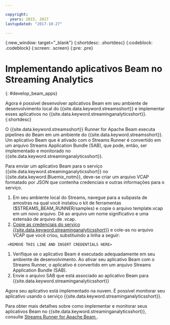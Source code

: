 ```yaml
---

copyright:
  years: 2015, 2017
lastupdated: "2017-10-27"

---
```


<!-- Attribute definitions -->
{:new_window: target="_blank"}
{:shortdesc: .shortdesc}
{:codeblock: .codeblock}
{:screen: .screen}
{:pre: .pre}

# Implementando aplicativos Beam no Streaming Analytics
{: #develop_beam_apps}

Agora é possível desenvolver aplicativos Beam em seu ambiente de desenvolvimento local do {{site.data.keyword.streamsshort}} e implementar esses aplicativos no {{site.data.keyword.streaminganalyticsshort}}.
{:shortdesc}

O {{site.data.keyword.streamsshort}} Runner for Apache Beam executa pipelines do Beam em um ambiente do {{site.data.keyword.streamsshort}}. Um aplicativo Beam que é ativado com o Streams Runner é convertido em um arquivo Streams Application Bundle (SAB), que pode, então, ser implementado e monitorado no {{site.data.keyword.streaminganalyticsshort}}.

Para enviar um aplicativo Beam para o serviço {{site.data.keyword.streaminganalyticsshort}} no {{site.data.keyword.Bluemix_notm}}, deve-se criar um arquivo VCAP formatado por JSON que contenha credenciais e outras informações para o serviço.

1. Em seu ambiente local do Streams, navegue para a subpasta de amostras na qual você instalou o kit de ferramentas ($STREAMS_BEAM_RUNNER/samples) e copie o arquivo template.vcap em um novo arquivo. Dê ao arquivo um nome significativo e uma extensão de arquivo de .vcap.
1. [Copie as credenciais do serviço {{site.data.keyword.streaminganalyticsshort}}](/docs/services/StreamingAnalytics/r_vcap_services.md) e cole-as no arquivo VCAP que você criou, substituindo a linha a seguir:
```
 <REMOVE THIS LINE AND INSERT CREDENTIALS HERE>
 ```
1. Verifique se o aplicativo Beam é executado adequadamente em seu ambiente de desenvolvimento. Ao ativar seu aplicativo Beam com o Streams Runner, o aplicativo é convertido em um arquivo Streams Application Bundle (SAB).
1. Envie o arquivo SAB que está associado ao aplicativo Beam para {{site.data.keyword.streaminganalyticsshort}}

Agora seu aplicativo está implementado na nuvem. É possível monitorar seu aplicativo usando o serviço {{site.data.keyword.streaminganalyticsshort}}.

Para obter mais detalhes sobre como implementar e monitorar seus aplicativos Beam no {{site.data.keyword.streaminganalyticsshort}}, consulte [Streams Runner for Apache Beam ](https://ibmstreams.github.io/streamsx.documentation/docs/beamrunner/beamrunner-1-intro/).
